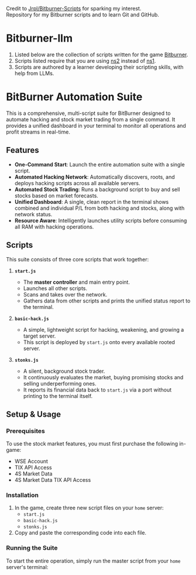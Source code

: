 Credit to [Jrpl/Bitburner-Scripts](https://github.com/Jrpl/Bitburner-Scripts) for sparking my interest.</br>
Repository for my Bitburner scripts and to learn Git and GitHub.

# Bitburner-llm
1) Listed below are the collection of scripts written for the game [Bitburner](https://store.steampowered.com/app/1812820/Bitburner/).
2) Scripts listed require that you are using [ns2](https://bitburner.readthedocs.io/en/latest/netscript/netscriptjs.html) instead of [ns1](https://bitburner.readthedocs.io/en/latest/netscript/netscript1.html).
3) Scripts are authored by a learner developing their scripting skills, with help from LLMs.

# BitBurner Automation Suite
This is a comprehensive, multi-script suite for BitBurner designed to automate hacking and stock market trading from a single command. It provides a unified dashboard in your terminal to monitor all operations and profit streams in real-time.

## Features
- **One-Command Start**: Launch the entire automation suite with a single script.
- **Automated Hacking Network**: Automatically discovers, roots, and deploys hacking scripts across all available servers.
- **Automated Stock Trading**: Runs a background script to buy and sell stocks based on market forecasts.
- **Unified Dashboard**: A single, clean report in the terminal shows combined and individual P/L from both hacking and stocks, along with network status.
- **Resource Aware**: Intelligently launches utility scripts before consuming all RAM with hacking operations.

## Scripts
This suite consists of three core scripts that work together:
1.  **`start.js`**
    - The **master controller** and main entry point.
    - Launches all other scripts.
    - Scans and takes over the network.
    - Gathers data from other scripts and prints the unified status report to the terminal.

2.  **`basic-hack.js`**
    - A simple, lightweight script for hacking, weakening, and growing a target server.
    - This script is deployed by `start.js` onto every available rooted server.

3.  **`stonks.js`**
    - A silent, background stock trader.
    - It continuously evaluates the market, buying promising stocks and selling underperforming ones.
    - It reports its financial data back to `start.js` via a port without printing to the terminal itself.

## Setup & Usage

### Prerequisites

To use the stock market features, you must first purchase the following in-game:
- WSE Account
- TIX API Access
- 4S Market Data
- 4S Market Data TIX API Access

### Installation

1.  In the game, create three new script files on your `home` server:
    - `start.js`
    - `basic-hack.js`
    - `stonks.js`
2.  Copy and paste the corresponding code into each file.

### Running the Suite

To start the entire operation, simply run the master script from your `home` server's terminal:
